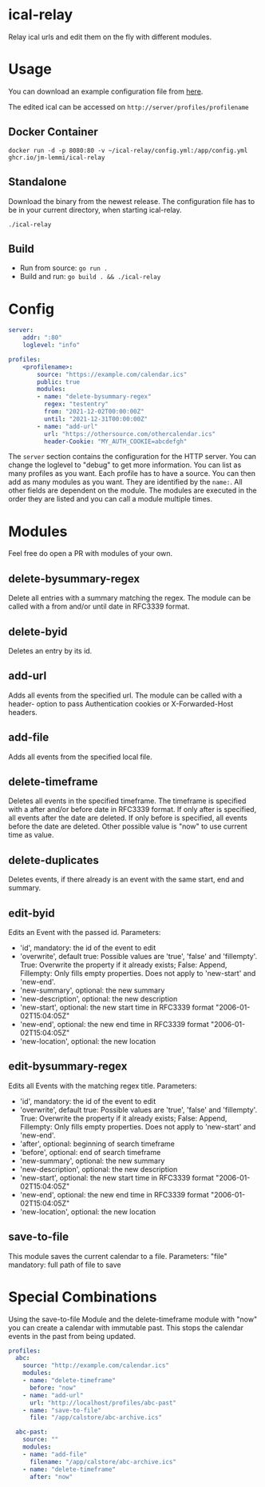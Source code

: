 ical-relay
==========
Relay ical urls and edit them on the fly with different modules.

# Usage

You can download an example configuration file from [here](https://raw.githubusercontent.com/JM-Lemmi/ical-relay/master/config.yml.example).

The edited ical can be accessed on `http://server/profiles/profilename`

## Docker Container

```
docker run -d -p 8080:80 -v ~/ical-relay/config.yml:/app/config.yml ghcr.io/jm-lemmi/ical-relay
```

## Standalone

Download the binary from the newest release.
The configuration file has to be in your current directory, when starting ical-relay.

```
./ical-relay
```

## Build
* Run from source: `go run .`
* Build and run: `go build . && ./ical-relay`

# Config

```yaml
server:
    addr: ":80"
    loglevel: "info"

profiles:
    <profilename>:
        source: "https://example.com/calendar.ics"
        public: true
        modules:
        - name: "delete-bysummary-regex"
          regex: "testentry"
          from: "2021-12-02T00:00:00Z"
          until: "2021-12-31T00:00:00Z"
        - name: "add-url"
          url: "https://othersource.com/othercalendar.ics"
          header-Cookie: "MY_AUTH_COOKIE=abcdefgh"
```

The `server` section contains the configuration for the HTTP server. You can change the loglevel to "debug" to get more information.
You can list as many profiles as you want. Each profile has to have a source.
You can then add as many modules as you want. They are identified by the `name:`. All other fields are dependent on the module.
The modules are executed in the order they are listed and you can call a module multiple times.

# Modules

Feel free do open a PR with modules of your own.

## delete-bysummary-regex

Delete all entries with a summary matching the regex.
The module can be called with a from and/or until date in RFC3339 format.

## delete-byid

Deletes an entry by its id.

## add-url

Adds all events from the specified url.
The module can be called with a header-<headername> option to pass Authentication cookies or X-Forwarded-Host headers.

## add-file

Adds all events from the specified local file.

## delete-timeframe

Deletes all events in the specified timeframe. The timeframe is specified with a after and/or before date in RFC3339 format.
If only after is specified, all events after the date are deleted.
If only before is specified, all events before the date are deleted.
Other possible value is "now" to use current time as value.

## delete-duplicates

Deletes events, if there already is an event with the same start, end and summary.

## edit-byid

Edits an Event with the passed id.
Parameters:
- 'id', mandatory: the id of the event to edit
- 'overwrite', default true: Possible values are 'true', 'false' and 'fillempty'. True: Overwrite the property if it already exists; False: Append, Fillempty: Only fills empty properties.  Does not apply to 'new-start' and 'new-end'.
- 'new-summary', optional: the new summary
- 'new-description', optional: the new description
- 'new-start', optional: the new start time in RFC3339 format "2006-01-02T15:04:05Z"
- 'new-end', optional: the new end time in RFC3339 format "2006-01-02T15:04:05Z"
- 'new-location', optional: the new location

## edit-bysummary-regex

Edits all Events with the matching regex title.
Parameters:
- 'id', mandatory: the id of the event to edit
- 'overwrite', default true: Possible values are 'true', 'false' and 'fillempty'. True: Overwrite the property if it already exists; False: Append, Fillempty: Only fills empty properties.  Does not apply to 'new-start' and 'new-end'.
- 'after', optional: beginning of search timeframe
- 'before', optional: end of search timeframe
- 'new-summary', optional: the new summary
- 'new-description', optional: the new description
- 'new-start', optional: the new start time in RFC3339 format "2006-01-02T15:04:05Z"
- 'new-end', optional: the new end time in RFC3339 format "2006-01-02T15:04:05Z"
- 'new-location', optional: the new location

## save-to-file

This module saves the current calendar to a file.
Parameters: "file" mandatory: full path of file to save

# Special Combinations

Using the save-to-file Module and the delete-timeframe module with "now" you can create a calendar with immutable past. This stops the calendar events in the past from being updated.

```yaml
profiles:
  abc:
    source: "http://example.com/calendar.ics"
    modules:
    - name: "delete-timeframe"
      before: "now"
    - name: "add-url"
      url: "http://localhost/profiles/abc-past"
    - name: "save-to-file"
      file: "/app/calstore/abc-archive.ics"

  abc-past:
    source: ""
    modules:
    - name: "add-file"
      filename: "/app/calstore/abc-archive.ics"
    - name: "delete-timeframe"
      after: "now"
```
